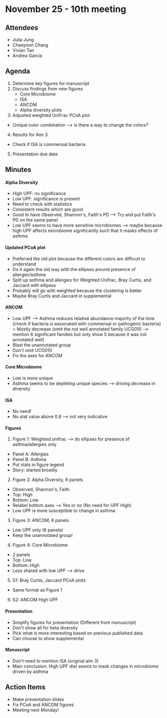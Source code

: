 # November 25 - 10th meeting

## Attendees
- Julia Jung
- Chaeyoon Chang
- Vivian Tan
- Andrea Garcia

## Agenda
1) Determine key figures for manuscript
2) Discuss findings from new figures
   - Core Microbiome
   - ISA
   - ANCOM
   - Alpha diversity plots
3) Adjusted weighted UniFrac PCoA plot
  - Unique color combination --> is there a way to change the colors?
4) Results for Aim 3
  - Check if ISA is commensal bacteria
5) Presentation due date

## Minutes
#### Alpha Diversity
- High UPF: no significance
- Low UPF: significance is present
- Need to check with statistics
- Consistent results which are good
- Good to have Observed, Shannon's, Faith's PD --> Try and put Faith's PD on the same panel 
- Low UPF seems to have more sensitive microbiomes --> maybe because high UPF affects microbiome significantly such that it masks effects of asthma

#### Updated PCoA plot
- Preferred the old plot because the different colors are difficult to understand
- Do it again the old way with the ellipses around presence of allergier/asthma
- Split up asthma and allergies for Weighted Unifrac, Bray Curtis, and Jaccard with ellipses
- Probably will go with weighted because the clustering is better
- Maybe Bray Curtis and Jaccard in supplemental

#### ANCOM
- Low UPF --> Asthma reduces relative abundance majority of the time (check if bacteria is associated with commensal or pathogenic bacteria) = Mostly decrease (omit the not well annotated family UCG010 --> mention 6 significant families but only show 5 because it was not annotated well)
- Blast the unannotated group
- Don't omit UCG010
- Fix the axes for ANCOM

#### Core Microbiome
- Low is more unique
- Asthma seems to be depleting unique species --> driving decrease in diversity

#### ISA
- No need!
- No stat value above 0.8 --> not very indicative 

#### Figures
1) Figure 1: Weighted unifrac --> do ellipses for presence of asthma/allergies only
- Panel A: Allergies
- Panel B: Asthma
- Put stats in figure legend
- Story: started broadly
2) Figure 2: Alpha Diversity, 6 panels 
- Observed, Shannon's, Faith
- Top: High
- Bottom: Low
- Relabel bottom axes --> Yes or no (No need for UPF High)
- Low UPF is more susceptible to change in asthma
3) Figure 3: ANCOM, 6 panels
- Low UPF only (6 panels)
- Keep the unannotated group!
4) Figure 4: Core Microbiome
- 2 panels
- Top: Low
- Bottom: High
- Less shared with low UPF --> drive 
5) S1: Bray Curtis, Jaccard PCoA plots
- Same format as Figure 1
6) S2: ANCOM High UPF

#### Presentation
- Simplify figures for presentation (Different from manuscript)
- Don't show all for beta diversity
- Pick what is more interesting based on previous published data
- Can choose to show supplemental

#### Manuscript
- Don't need to mention ISA (original aim 3)
- Main conclusion: High UPF diet seems to mask changes in microbiome driven by asthma

## Action Items
- Make presentation slides
- Fix PCoA and ANCOM figures
- Meeting next Monday!
